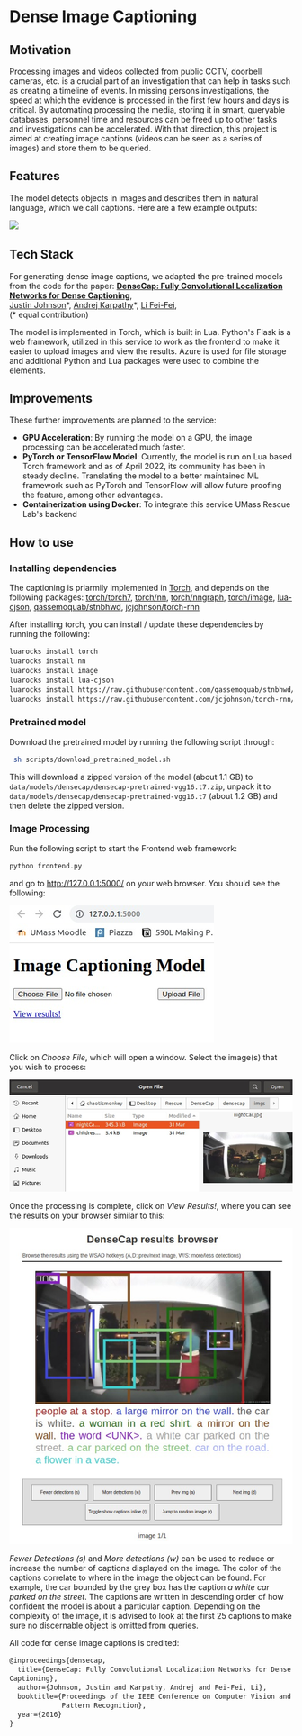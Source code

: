 # Dense Image Captioning

## Motivation

Processing images and videos collected from public CCTV, doorbell cameras, etc. is a crucial part of an investigation that can help in tasks such as creating a timeline of events. In missing persons investigations, the speed at which the evidence is processed in the first few hours and days is critical. By automating processing the media, storing it in smart, queryable databases, personnel time and resources can be freed up to other tasks and investigations can be accelerated. With that direction, this project is aimed at creating image captions (videos can be seen as a series of images) and store them to be queried.

## Features

The model detects objects in images and describes them in natural language, which we call captions. Here are a few example outputs:

<img src='imgs/resultsfig.png'>


## Tech Stack

For generating dense image captions, we adapted the pre-trained models from the code for the paper:
**[DenseCap: Fully Convolutional Localization Networks for Dense Captioning](http://cs.stanford.edu/people/karpathy/densecap/)**,
<br>
[Justin Johnson](http://cs.stanford.edu/people/jcjohns/)\*,
[Andrej Karpathy](http://cs.stanford.edu/people/karpathy/)\*,
[Li Fei-Fei](http://vision.stanford.edu/feifeili/),
<br>
(\* equal contribution)
<br>

The model is implemented in Torch, which is built in Lua. Python's Flask is a web framework, utilized in this service to work as the frontend to make it easier to upload images and view the results. Azure is used for file storage and additional Python and Lua packages were used to combine the elements.

## Improvements

These further improvements are planned to the service:
* **GPU Acceleration**: By running the model on a GPU, the image processing can be accelerated much faster.
* **PyTorch or TensorFlow Model**: Currently, the model is run on Lua based Torch framework and as of April 2022, its community has been in steady decline. Translating the model to a better maintained ML framework such as PyTorch and TensorFlow will allow future proofing the feature, among other advantages.
* **Containerization using Docker**: To integrate this service UMass Rescue Lab's backend


## How to use

### Installing dependencies
The captioning is priarmily implemented in [Torch](http://torch.ch/), and depends on the following packages: [torch/torch7](https://github.com/torch/torch7), [torch/nn](https://github.com/torch/nn), [torch/nngraph](https://github.com/torch/nngraph), [torch/image](https://github.com/torch/image), [lua-cjson](https://luarocks.org/modules/luarocks/lua-cjson), [qassemoquab/stnbhwd](https://github.com/qassemoquab/stnbhwd), [jcjohnson/torch-rnn](https://github.com/jcjohnson/torch-rnn)

After installing torch, you can install / update these dependencies by running the following:

```bash
luarocks install torch
luarocks install nn
luarocks install image
luarocks install lua-cjson
luarocks install https://raw.githubusercontent.com/qassemoquab/stnbhwd/master/stnbhwd-scm-1.rockspec
luarocks install https://raw.githubusercontent.com/jcjohnson/torch-rnn/master/torch-rnn-scm-1.rockspec
```
### Pretrained model

Download the pretrained model by running the following script through:

```bash
 sh scripts/download_pretrained_model.sh
 ```
 
 This will download a zipped version of the model (about 1.1 GB) to `data/models/densecap/densecap-pretrained-vgg16.t7.zip`, unpack
 it to `data/models/densecap/densecap-pretrained-vgg16.t7` (about 1.2 GB) and then delete the zipped version.

### Image Processing

Run the following script to start the Frontend web framework:

```bash
python frontend.py
```

and go to http://127.0.0.1:5000/ on your web browser. You should see the following:

<img src='imgs/frontendFirst.jpeg'>

Click on *Choose File*, which will open a window. Select the image(s) that you wish to process:

<img src='imgs/frontendSecond.jpeg'>

Once the processing is complete, click on *View Results!*, where you can see the results on your browser similar to this:

<img src='imgs/frontendThird.jpeg'>

*Fewer Detections (s)* and *More detections (w)* can be used to reduce or increase the number of captions displayed on the image. The color of the captions correlate to where in the image the object can be found. For example, the car bounded by the grey box has the caption *a white car parked on the street*. The captions are written in descending order of how confident the model is about a particular caption. Depending on the complexity of the image, it is advised to look at the first 25 captions to make sure no discernable object is omitted from queries.


All code for dense image captions is credited:
```
@inproceedings{densecap,
  title={DenseCap: Fully Convolutional Localization Networks for Dense Captioning},
  author={Johnson, Justin and Karpathy, Andrej and Fei-Fei, Li},
  booktitle={Proceedings of the IEEE Conference on Computer Vision and 
             Pattern Recognition},
  year={2016}
}
```